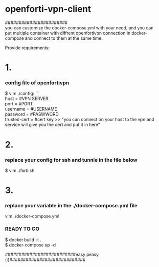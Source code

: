 # openforti-vpn-client<br/>
#######################<br/>
you can customize the docker-compose.yml with your need, and you can put multiple container with diffrent openfortivpn connection in docker-compose and connect to them at the same time.

Provide requirements:

<h1>1.</h1><h3>config file of openfortivpn</h3>
$ vim ./config:
```<br/>
host = #VPN SERVER<br/>
port = #PORT<br/>
username = #USERNAME<br/>
password = #PASWWORD<br/>
trusted-cert = #cert key >> "you can connect on your host to the vpn and service will give you the cert and put it in here"

<h1>2.</h1><h3>replace your config for ssh and tunnle in the file below</h3>
 $ vim ./forti.sh

<h1>3.</h1><h3>replace your variable in the ./docker-compose.yml file</h3>
vim ./docker-compose.yml<br/>

<h3>READY TO GO</h3>
$ docker build -t <your tag> . <br/>
$ docker-compose up -d<br/>

##########################easy peasy :))############################
